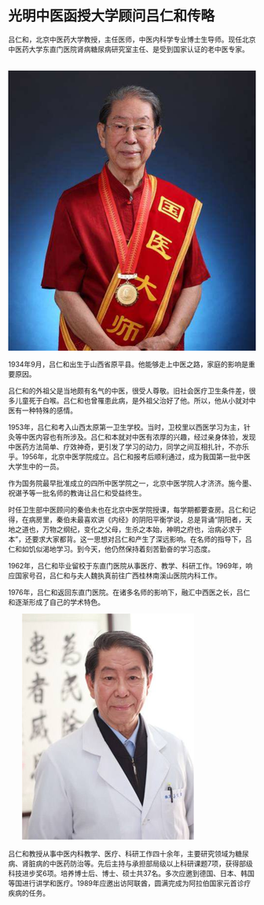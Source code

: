 # 光明中医函授大学顾问吕仁和传略

吕仁和，北京中医药大学教授，主任医师，中医内科学专业博士生导师。现任北京中医药大学东直门医院肾病糖尿病研究室主任、是受到国家认证的老中医专家。

　　![img](img/20190719114704b9edf5.jpg)

1934年9月，吕仁和出生于山西省原平县。他能够走上中医之路，家庭的影响是重要原因。

吕仁和的外祖父是当地颇有名气的中医，很受人尊敬。旧社会医疗卫生条件差，很多儿童死于白喉。吕仁和也曾罹患此病，是外祖父治好了他。所以，他从小就对中医有一种特殊的感情。

1953年，吕仁和考入山西太原第一卫生学校。当时，卫校里以西医学习为主，针灸等中医内容也有所涉及。吕仁和本就对中医有浓厚的兴趣，经过亲身体验，发现中医药方法简单、疗效神奇，更引发了学习的动力，同学之间互相扎针，不亦乐乎。1956年，北京中医学院成立。吕仁和报考后顺利通过，成为我国第一批中医大学生中的一员。

作为国务院最早批准成立的四所中医学院之一，北京中医学院人才济济。施今墨、祝谌予等一批名师的教诲让吕仁和受益终生。

时任卫生部中医顾问的秦伯未也在北京中医学院授课，每学期都要查房。吕仁和记得，在病房里，秦伯未最喜欢讲《内经》的阴阳平衡学说，总是背诵“阴阳者，天地之道也，万物之纲纪，变化之父母，生杀之本始，神明之府也，治病必求于本”，还要求大家都背。这一思想对吕仁和产生了深远影响。在名师的指导下，吕仁和如饥似渴地学习。到今天，他仍然保持着刻苦勤奋的学习态度。

1962年，吕仁和毕业留校于东直门医院从事医疗、教学、科研工作。1969年，响应国家号召，吕仁和与夫人魏执真前往广西桂林南溪山医院内科工作。

1976年，吕仁和返回东直门医院。在诸多名师的影响下，融汇中西医之长，吕仁和逐渐形成了自己的学术特色。

　　![img](img/20190719114704ab1bf0.jpg)

吕仁和教授从事中医内科教学、医疗、科研工作四十余年，主要研究领域为糖尿病、肾脏病的中医药防治等。先后主持与承担部局级以上科研课题7项，获得部级科技进步奖6项。培养博士后、博士、硕士共37名。多次应邀到德国、日本、韩国等国进行讲学和医疗。1989年应邀出访阿联酋，圆满完成为阿拉伯国家元首诊疗疾病的任务。
